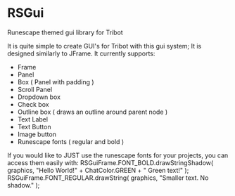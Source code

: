 # RSGui
Runescape themed gui library for Tribot


It is quite simple to create GUI's for Tribot with this gui system; It is designed similarly to JFrame.
It currently supports:
- Frame
- Panel
- Box ( Panel with padding )
- Scroll Panel
- Dropdown box
- Check box
- Outline box ( draws an outline around parent node )
- Text Label
- Text Button
- Image button
- Runescape fonts ( regular and bold )


If you would like to JUST use the runescape fonts for your projects, you can access them easily with:
RSGuiFrame.FONT_BOLD.drawStringShadow( graphics, "Hello World!" + ChatColor.GREEN + " Green text!" );
RSGuiFrame.FONT_REGULAR.drawString( graphics, "Smaller text. No shadow." );
